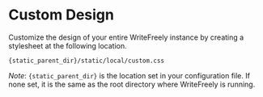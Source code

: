 # Custom Design

Customize the design of your entire WriteFreely instance by creating a stylesheet at the following location.

```
{static_parent_dir}/static/local/custom.css
```

_Note_: `{static_parent_dir}` is the location set in your configuration file. If none set, it is the same as the root directory where WriteFreely is running.